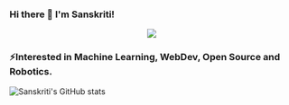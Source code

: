 ### Hi there 👋 I'm Sanskriti!
<!--
**sanskritilabroo/sanskritilabroo** is a ✨ _special_ ✨ repository because its `README.md` (this file) appears on your GitHub profile.

Here are some ideas to get you started:

- 🔭 I’m currently working on ...
- 🌱 I’m currently learning ...
- 👯 I’m looking to collaborate on ...
- 🤔 I’m looking for help with ...
- 💬 Ask me about ...
- 📫 How to reach me: ...
- 😄 Pronouns: ...
- ⚡ Fun fact: ...
-->

<p align="center">
  <a href="https://skillicons.dev">
    <img src="https://skillicons.dev/icons?i=python,java,html,css,arduino,javascript,ros,tensorflow,opencv,cpp,git" />
  </a>
</p>

### ⚡Interested in Machine Learning, WebDev, Open Source and Robotics. 
![Sanskriti's GitHub stats](https://github-readme-stats.vercel.app/api?username=sanskritilabroo&show_icons=true&theme=radical)
